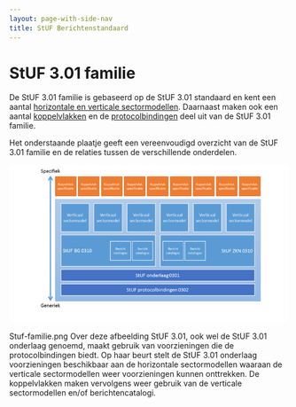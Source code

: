 ```yaml
---
layout: page-with-side-nav
title: StUF Berichtenstandaard
---
```

# StUF 3.01 familie
De StUF 3.01 familie is gebaseerd op de StUF 3.01 standaard en kent een aantal [horizontale en verticale sectormodellen](https://vng-realisatie.github.io/Standaarden/StUF-standaarden#stuf-sectormodellen). Daarnaast maken ook een aantal [koppelvlakken](https://vng-realisatie.github.io/Standaarden/StUF-standaarden#stuf-koppelvlakken) en de [protocolbindingen](./Protocolbindingen) deel uit van de StUF 3.01 familie.

Het onderstaande plaatje geeft een vereenvoudigd overzicht van de StUF 3.01 familie en de relaties tussen de verschillende onderdelen.

![Stuf-familie](./images/800px-Stuf-familie.png)

Stuf-familie.png
Over deze afbeelding
StUF 3.01, ook wel de StUF 3.01 onderlaag genoemd, maakt gebruik van voorzieningen die de protocolbindingen biedt. Op haar beurt stelt de StUF 3.01 onderlaag voorzieningen beschikbaar aan de horizontale sectormodellen waaraan de verticale sectormodellen weer voorzieningen kunnen onttrekken. De koppelvlakken maken vervolgens weer gebruik van de verticale sectormodellen en/of berichtencatalogi.
